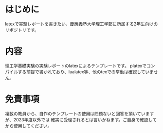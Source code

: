 # はじめに
latexで実験レポートを書きたい、慶應義塾大学理工学部に所属する2年生向けのリポジトリです。
# 内容
理工学基礎実験の実験レポートのlatexによるテンプレートです。
platexでコンパイルする前提で書かれており、lualatex等、他のtexでの挙動は確認していません。
# 免責事項
複数の教員から、自作のテンプレートの使用は問題ないと回答を頂いていますが、2023年度以外では
確実に受理されるとは言いかねます。ご自身で確認してから使用してください。